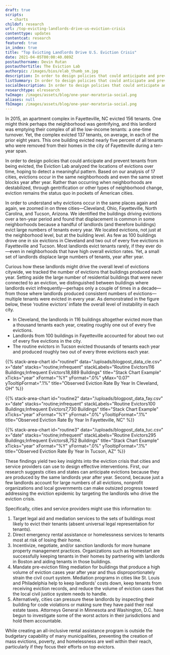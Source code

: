 ```yaml
---
draft: true
scripts:
  - charts
childof: research
url: /top-evicting-landlords-drive-us-eviction-crisis
contenttype: updates
contentcat: research
featured: true
in_index: true
title: "Top Evicting Landlords Drive U.S. Eviction Crisis"
date: 2021-04-05T00:00:40.089Z
postauthorname: Devin Rutan
postauthortitle: The Eviction Lab
authorpic: /images/bios/elab_thumb_sm.jpg
description: In order to design policies that could anticipate and prevent tenants from being evicted, the Eviction Lab analyzed the locations of evictions over time, hoping to detect a meaningful pattern.
listSummary: In order to design policies that could anticipate and prevent tenants from being evicted, the Eviction Lab analyzed the locations of evictions over time, hoping to detect a meaningful pattern. Based on our analysis of 17 cities, evictions occur in the same neighborhoods and even the same street blocks year after year.
socialDescription: In order to design policies that could anticipate and prevent tenants from being evicted, the Eviction Lab analyzed the locations of evictions over time, hoping to detect a meaningful pattern.
researchtype: elresearch
twImage: /images/assets/blog/one-year-moratoria-social.png
aliases: null
fbImage: /images/assets/blog/one-year-moratoria-social.png
---
```


In 2015, an apartment complex in Fayetteville, NC evicted 156 tenants. One might think perhaps the neighborhood was gentrifying, and this landlord was emptying their complex of all the low-income tenants: a one-time turnover. Yet, the complex evicted 137 tenants, on average, in each of the prior eight years. This one building evicted nearly five percent of all tenants who were removed from their homes in the city of Fayetteville during a ten-year span.

In order to design policies that could anticipate and prevent tenants from being evicted, the Eviction Lab analyzed the locations of evictions over time, hoping to detect a meaningful pattern. Based on our analysis of 17 cities, evictions occur in the same neighborhoods and even the same street blocks year after year. Rather than occurring when neighborhoods are destabilized, through gentrification or other types of neighborhood change, eviction remains the status quo in pockets of American cities.

In order to understand why evictions occur in the same places again and again, we zoomed in on three cities—Cleveland, Ohio, Fayetteville, North Carolina, and Tucson, Arizona. We identified the buildings driving evictions over a ten-year period and found that displacement is common in some neighborhoods because a handful of landlords (and therefore buildings) evict large numbers of tenants every year. We located evictions, not just at the neighborhood level, but at the building level. As few as 100 buildings drove one in six evictions in Cleveland and two out of every five evictions in Fayetteville and Tucson. Most landlords evict tenants rarely, if they ever do—even in neighborhoods that have high overall eviction rates. Yet, a small set of landlords displace large numbers of tenants, year after year.

Curious how these landlords might drive the overall level of evictions citywide, we tracked the number of evictions that buildings produced each year. Setting aside the large number of residential buildings that were never connected to an eviction, we distinguished between buildings where landlords evict infrequently—perhaps only a couple of times in a decade—from those where landlords produced consistent numbers of evictions—multiple tenants were evicted in every year. As demonstrated in the figure below, these ‘routine evictors’ inflate the overall level of instability in each city.

- In Cleveland, the landlords in 116 buildings altogether evicted more than a thousand tenants each year, creating roughly one out of every five evictions.
- Landlords from 100 buildings in Fayetteville accounted for about two out of every five evictions in the city.
- The routine evictors in Tucson evicted thousands of tenants each year and produced roughly two out of every three evictions each year.

{{% stack-area-chart
  id="routine1"
  data="/uploads/blogpost_data_cle.csv"
  x="date"
  stacks="routine;infrequent"
  stackLabels="<span>Routine Evictors</span><span>116 Buildings</span>;<span>Infrequent Evictors</span><span>18,889 Buildings</span>"
  title="Stack Chart Example"
  xTicks="year"
  xFormat="%Y"
  yFormat=".0%"
  yMax="0.07"
  yTooltipFormat=".1%"
  title="Observed Eviction Rate By Year In Cleveland, OH"
%}}

{{% stack-area-chart
  id="routine2"
  data="/uploads/blogpost_data_fay.csv"
  x="date"
  stacks="routine;infrequent"
  stackLabels="<span>Routine Evictors</span><span>100 Buildings</span>;<span>Infrequent Evictors</span><span>7,730 Buildings</span>"
  title="Stack Chart Example"
  xTicks="year"
  xFormat="%Y"
  yFormat=".0%"
  yTooltipFormat=".1%"
  title="Observed Eviction Rate By Year In Fayetteville, NC"
%}}

{{% stack-area-chart
  id="routine3"
  data="/uploads/blogpost_data_tuc.csv"
  x="date"
  stacks="routine;infrequent"
  stackLabels="<span>Routine Evictors</span><span>295 Buildings</span>;<span>Infrequent Evictors</span><span>8,752 Buildings</span>"
  title="Stack Chart Example"
  xTicks="year"
  xFormat="%Y"
  yFormat=".0%"
  yTooltipFormat=".1%"
  title="Observed Eviction Rate By Year In Tucson, AZ"
%}}

These findings yield two key insights into the eviction crisis that cities and service providers can use to design effective interventions. First, our research suggests cities and states can anticipate evictions because they are produced by the same landlords year after year. Second, because just a few landlords account for large numbers of all evictions, nonprofit organizations and local governments can make outsized progress toward addressing the eviction epidemic by targeting the landlords who drive the eviction crisis.

Specifically, cities and service providers might use this information to:

1. Target legal aid and mediation services to the sets of buildings most likely to evict their tenants (absent universal legal representation for tenants).
2. Direct emergency rental assistance or homelessness services to tenants most at risk of losing their home.
3. Incentivize, negotiate, and/or sanction landlords for more humane property management practices. Organizations such as Homestart are successfully keeping tenants in their homes by partnering with landlords in Boston and aiding tenants in those buildings.
4. Mandate pre-eviction filing mediation for buildings that produce a high volume of eviction cases year after year and thus disproportionately strain the civil court system. Mediation programs in cities like St. Louis and Philadelphia help to keep landlords’ costs down, keep tenants from receiving eviction records, and reduce the volume of eviction cases that the local civil justice system needs to handle.
5. Alternatively, cities can pressure these landlords by inspecting their building for code violations or making sure they have paid their real estate taxes. Attorneys General in Minnesota and Washington, D.C. have begun to investigate some of the worst actors in their jurisdictions and hold them accountable.

While creating an all-inclusive rental assistance program is outside the budgetary capability of many municipalities, preventing the creation of mass evictions, poverty, and homelessness are well within their reach, particularly if they focus their efforts on top evictors.
